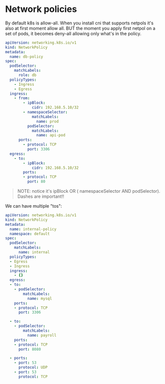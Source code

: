 # Network policies

By default k8s is allow-all. When you install cni that supports netpols it's also at first moment allow all. BUT the moment you apply first netpol on a set of pods, it becomes deny-all allowing only what's in the policy.

```yaml
apiVersion: networking.k8s.io/v1
kind: NetworkPolicy
metadata:
  name: db-policy
spec:
  podSelector:
    matchLabels:
      role: db
  policyTypes:
    - Ingress
    - Egress
  ingress:
    - from:
        - ipBlock:
            cidr: 192.168.5.10/32
        - namespaceSelector:
            matchLabels:
              name: prod
          podSelector:
            matchLabels:
              name: api-pod
      ports:
        - protocol: TCP
          port: 3306
  egress:
    - to:
        - ipBlock:
            cidr: 192.168.5.10/32
        ports:
        - protocol: TCP
          port: 80
```

> NOTE: notice it's ipBlock OR ( namespaceSelector AND podSelector). Dashes are important!!

We can have multiple "tos":
```yaml
apiVersion: networking.k8s.io/v1
kind: NetworkPolicy
metadata:
  name: internal-policy
  namespace: default
spec:
  podSelector:
    matchLabels:
      name: internal
  policyTypes:
  - Egress
  - Ingress
  ingress:
    - {}
  egress:
  - to:
    - podSelector:
        matchLabels:
          name: mysql
    ports:
    - protocol: TCP
      port: 3306

  - to:
    - podSelector:
        matchLabels:
          name: payroll
    ports:
    - protocol: TCP
      port: 8080

  - ports:
    - port: 53
      protocol: UDP
    - port: 53
      protocol: TCP
```
